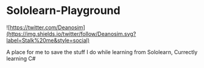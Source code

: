 # Sololearn-Playground
![https://twitter.com/Deanosim](https://img.shields.io/twitter/follow/Deanosim.svg?label=Stalk%20me&style=social)

A place for me to save the stuff I do while learning from Sololearn, Currectly learning C#
